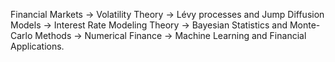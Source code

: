  Financial Markets -> Volatility Theory -> Lévy processes and Jump Diffusion Models -> Interest Rate Modeling Theory -> Bayesian Statistics and Monte-Carlo Methods -> Numerical Finance -> Machine Learning and Financial Applications.
